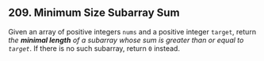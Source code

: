 ## 209. Minimum Size Subarray Sum




Given an array of positive integers ```nums``` and a positive integer ```target```, return _the __minimal length__ of a subarray whose sum is greater than or equal to ```target```_. If there is no such subarray, return ```0``` instead.
